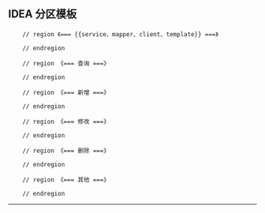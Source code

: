 ## IDEA 分区模板

```
    // region 《=== {{service、mapper、client、template}} ===》

	// endregion
    
    // region 《=== 查询 ===》

    // endregion

    // region 《=== 新增 ===》

    // endregion

    // region 《=== 修改 ===》

    // endregion

    // region 《=== 删除 ===》

    // endregion
    
    // region 《=== 其他 ===》

    // endregion
```

---

<div STYLE="page-break-after: always;"></div>
